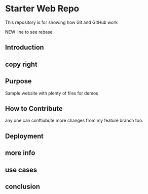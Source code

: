 # Starter Web Repo

This repository is for showing how Git and GitHub work

NEW line to see rebase

## Introduction

## copy right

## Purpose

Sample website with plenty of files for demos

## How to Contribute
any one can conftiubute
more changes from my feature branch too. 

## Deployment

## more info

## use cases

## conclusion
